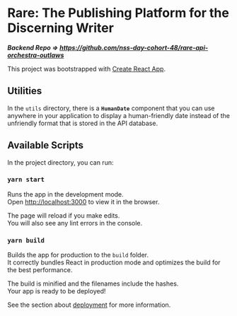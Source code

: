 # Rare: The Publishing Platform for the Discerning Writer

***Backend Repo => https://github.com/nss-day-cohort-48/rare-api-orchestra-outlaws***

This project was bootstrapped with [Create React App](https://github.com/facebook/create-react-app).

## Utilities

In the `utils` directory, there is a **`HumanDate`** component that you can use anywhere in your application to display a human-friendly date instead of the unfriendly format that is stored in the API database.


## Available Scripts

In the project directory, you can run:

### `yarn start`

Runs the app in the development mode.<br />
Open [http://localhost:3000](http://localhost:3000) to view it in the browser.

The page will reload if you make edits.<br />
You will also see any lint errors in the console.

### `yarn build`

Builds the app for production to the `build` folder.<br />
It correctly bundles React in production mode and optimizes the build for the best performance.

The build is minified and the filenames include the hashes.<br />
Your app is ready to be deployed!

See the section about [deployment](https://facebook.github.io/create-react-app/docs/deployment) for more information.


